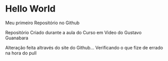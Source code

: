 # Hello World
Meu primeiro Repositório no Github

Repositório Criado durante a aula do Curso em Video do Gustavo Guanabara

Alteração feita altravés do site do Github...
Verificando o que fize de errado na hora do pull
